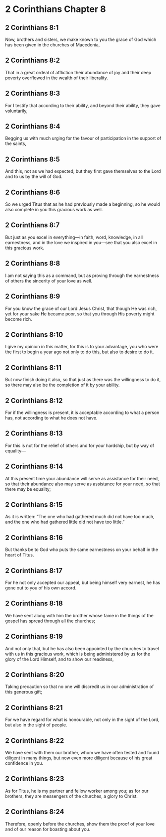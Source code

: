 # 2 Corinthians Chapter 8

## 2 Corinthians 8:1

Now, brothers and sisters, we make known to you the grace of God which has been given in the churches of Macedonia,

## 2 Corinthians 8:2

That in a great ordeal of affliction their abundance of joy and their deep poverty overflowed in the wealth of their liberality.

## 2 Corinthians 8:3

For I testify that according to their ability, and beyond their ability, they gave voluntarily,

## 2 Corinthians 8:4

Begging us with much urging for the favour of participation in the support of the saints,

## 2 Corinthians 8:5

And this, not as we had expected, but they first gave themselves to the Lord and to us by the will of God.

## 2 Corinthians 8:6

So we urged Titus that as he had previously made a beginning, so he would also complete in you this gracious work as well.

## 2 Corinthians 8:7

But just as you excel in everything—in faith, word, knowledge, in all earnestness, and in the love we inspired in you—see that you also excel in this gracious work.

## 2 Corinthians 8:8

I am not saying this as a command, but as proving through the earnestness of others the sincerity of your love as well.

## 2 Corinthians 8:9

For you know the grace of our Lord Jesus Christ, that though He was rich, yet for your sake He became poor, so that you through His poverty might become rich.

## 2 Corinthians 8:10

I give my opinion in this matter, for this is to your advantage, you who were the first to begin a year ago not only to do this, but also to desire to do it.

## 2 Corinthians 8:11

But now finish doing it also, so that just as there was the willingness to do it, so there may also be the completion of it by your ability.

## 2 Corinthians 8:12

For if the willingness is present, it is acceptable according to what a person has, not according to what he does not have.

## 2 Corinthians 8:13

For this is not for the relief of others and for your hardship, but by way of equality—

## 2 Corinthians 8:14

At this present time your abundance will serve as assistance for their need, so that their abundance also may serve as assistance for your need, so that there may be equality;

## 2 Corinthians 8:15

As it is written: “The one who had gathered much did not have too much, and the one who had gathered little did not have too little.”

## 2 Corinthians 8:16

But thanks be to God who puts the same earnestness on your behalf in the heart of Titus.

## 2 Corinthians 8:17

For he not only accepted our appeal, but being himself very earnest, he has gone out to you of his own accord.

## 2 Corinthians 8:18

We have sent along with him the brother whose fame in the things of the gospel has spread through all the churches;

## 2 Corinthians 8:19

And not only that, but he has also been appointed by the churches to travel with us in this gracious work, which is being administered by us for the glory of the Lord Himself, and to show our readiness,

## 2 Corinthians 8:20

Taking precaution so that no one will discredit us in our administration of this generous gift;

## 2 Corinthians 8:21

For we have regard for what is honourable, not only in the sight of the Lord, but also in the sight of people.

## 2 Corinthians 8:22

We have sent with them our brother, whom we have often tested and found diligent in many things, but now even more diligent because of his great confidence in you.

## 2 Corinthians 8:23

As for Titus, he is my partner and fellow worker among you; as for our brothers, they are messengers of the churches, a glory to Christ.

## 2 Corinthians 8:24

Therefore, openly before the churches, show them the proof of your love and of our reason for boasting about you.

